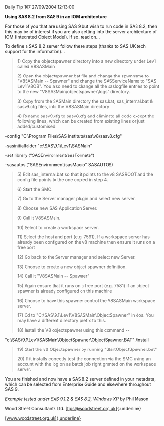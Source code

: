 Daily Tip 107 27/09/2004 12:13:00

**Using SAS 8.2 from SAS 9 in an IOM architecture**

For those of you that are using SAS 9 but wish to run code in SAS 8.2,
then this may be of interest if you are also getting into the server
architecture of IOM (Integrated Object Model). If so, read on\...

To define a SAS 8.2 server follow these steps (thanks to SAS UK tech
support for the information)\...

> 1\) Copy the objectspawner directory into a new directory under Lev1
> called V8SASMain
>
> 2\) Open the objectspawner.bat file and change the spwnname to
> \"V8SASMain -- Spawner\" and change the SASServiceName to \"SAS Lev1
> V8OB\". You also need to change all the saslogfile entries to point to
> the new \"V8SASMain\\objectspawner\\logs\" directory.
>
> 3\) Copy from the SASMain directory the sas.bat, sas_internal.bat &
> sasv9.cfg files, into the V8SASMain directory
>
> 4\) Rename sasv9.cfg to sasv8.cfg and eliminate all code except the
> following lines, which can be created from existing lines or just
> added/customised

-config \"C:\\Program Files\\SAS institute\\sas\\v8\\sasv8.cfg\"

-sasinitialfolder \"c:\\SAS\\9.1\\Lev1\\SASMain\"

-set library (\"SASEnvironment/sasFormats\")

-sasautos (\"SASEnvironment/sasMacro\" SASAUTOS)

> 5\) Edit sas_internal.bat so that it points to the v8 SASROOT and the
> config file points to the one copied in step 4.
>
> 6\) Start the SMC.
>
> 7\) Go to the Server manager plugin and select new server.
>
> 8\) Choose new SAS Application Server.
>
> 9\) Call it V8SASMain.
>
> 10\) Select to create a workspace server.
>
> 11\) Select the host and port (e.g. 7591). If a workspace server has
> already been configured on the v8 machine then ensure it runs on a
> free port
>
> 12\) Go back to the Server manager and select new Server.
>
> 13\) Choose to create a new object spawner definition.
>
> 14\) Call it \"V8SASMain -- Spawner\"
>
> 15\) Again ensure that it runs on a free port (e.g. 7581) if an object
> spawner is already configured on this machine
>
> 16\) Choose to have this spawner control the V8SASMain workspace
> server.
>
> 17\) Cd to \"C:\\SAS\\9.1\\Lev1\\V8SASMain\\ObjectSpawner\" in dos.
> You may have a different directory prefix to this.
>
> 18\) Install the V8 objectspawner using this command --

\"c:\\SAS\\9.1\\Lev1\\SASMain\\ObjectSpawner\\ObjectSpawner.BAT\"
/install

> 19\) Start the v8 Objectspawner by running \"StartObjectSpawner.bat\"
>
> 20\) If it installs correctly test the connection via the SMC using an
> account with the log on as batch job right granted on the workspace
> server.

You are finished and now have a SAS 8.2 server defined in your metadata,
which can be selected from Enterprise Guide and elsewhere throughout SAS
9.

*Example tested under SAS 9.1.2 & SAS 8.2, Windows XP* by Phil Mason

Wood Street Consultants Ltd. [tips@woodstreet.org.uk]{.underline}

[www.woodstreet.org.uk]{.underline}
